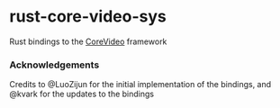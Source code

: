 # rust-core-video-sys

Rust bindings to
the [CoreVideo](https://developer.apple.com/library/mac/documentation/GraphicsImaging/Reference/CoreVideo_Reference/index.html)
framework

### Acknowledgements

Credits to @LuoZijun for the initial implementation of the bindings, and @kvark for the updates to the bindings